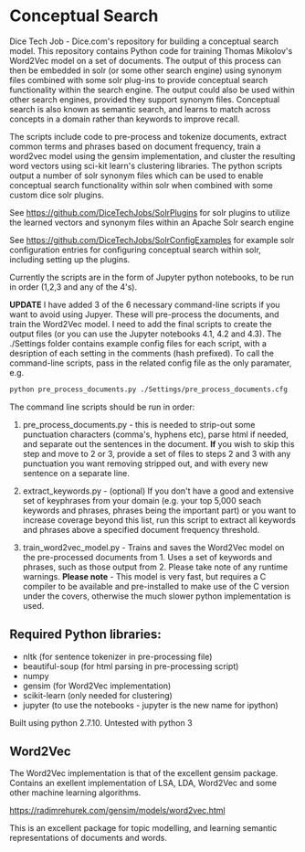 # Conceptual Search

Dice Tech Job - Dice.com's repository for building a conceptual search model. This repository contains Python code for training Thomas Mikolov's Word2Vec model on a set of documents. The output of this process can then be embedded in solr (or some other search engine) using synonym files combined with some solr plug-ins to provide conceptual search functionality within the search engine. The output could also be used within other search engines, provided they support synonym files. Conceptual search is also known as semantic search, and learns to match across concepts in a domain rather than keywords to improve recall.

The scripts include code to pre-process and tokenize documents, extract common terms and phrases based on document frequency, train a word2vec model using the gensim implementation, and cluster the resulting word vectors using sci-kit learn's clustering libraries. The python scripts output a number of solr synonym files which can be used to enable conceptual search functionality within solr when combined with some custom dice solr plugins.

See https://github.com/DiceTechJobs/SolrPlugins for solr plugins to utilize the learned vectors and synonym files within an Apache Solr search engine

See https://github.com/DiceTechJobs/SolrConfigExamples for example solr configuration entries for configuring conceptual search within solr, including setting up the plugins.

Currently the scripts are in the form of Jupyter python notebooks, to be run in order (1,2,3 and any of the 4's). 

**UPDATE** I have added 3 of the 6 necessary command-line scripts if you want to avoid using Jupyer. These will pre-process the documents, and train the Word2Vec model. I need to add the final scripts to create the output files (or you can use the Jupyter notebooks 4.1, 4.2 and 4.3). The ./Settings folder contains example config files for each script, with a desription of each setting in the comments (hash prefixed). To call the command-line scripts, pass in the related config file as the only paramater, e.g.

```bash
python pre_process_documents.py ./Settings/pre_process_documents.cfg
```
The command line scripts should be run in order:

1. pre_process_documents.py - this is needed to strip-out some punctuation characters (comma's, hyphens etc), parse html if needed, and separate out the sentences in the document. **If** you wish to skip this step and move to 2 or 3, provide a set of files to steps 2 and 3 with any punctuation you want removing stripped out, and with every new sentence on a separate line.

2. extract_keywords.py - (optional) If you don't have a good and extensive set of keyphrases from your domain (e.g. your top 5,000 seach keywords and phrases, phrases being the important part) or you want to increase coverage beyond this list, run this script to extract all keywords and phrases above a specified document frequency threshold.

3. train_word2vec_model.py - Trains and saves the Word2Vec model on the pre-processed documents from 1. Uses a set of keywords and phrases, such as those output from 2. Please take note of any runtime warnings. **Please note** - This model is very fast, but requires a C compiler to be available and pre-installed to make use of the C version under the covers, otherwise the much slower python implementation is used.

## Required Python libraries:

* nltk (for sentence tokenizer in pre-processing file)
* beautiful-soup (for html parsing in pre-processing script)
* numpy
* gensim (for Word2Vec implementation)
* scikit-learn (only needed for clustering)
* jupyter (to use the notebooks - jupyter is the new name for ipython)

Built using python 2.7.10. Untested with python 3

## Word2Vec
The Word2Vec implementation is that of the excellent gensim package. Contains an exellent implementation of LSA, LDA, Word2Vec and some other machine learning algorithms.

https://radimrehurek.com/gensim/models/word2vec.html

This is an excellent package for topic modelling, and learning semantic representations of documents and words.
